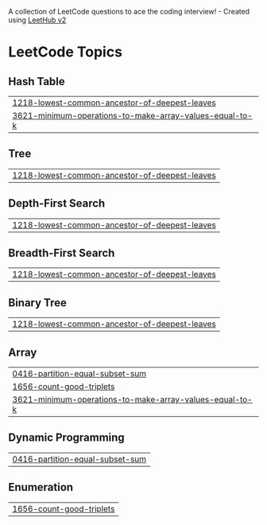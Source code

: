 A collection of LeetCode questions to ace the coding interview! - Created using [LeetHub v2](https://github.com/arunbhardwaj/LeetHub-2.0)
<!---LeetCode Topics Start-->
# LeetCode Topics
## Hash Table
|  |
| ------- |
| [1218-lowest-common-ancestor-of-deepest-leaves](https://github.com/slbin-park/LeetCode/tree/master/1218-lowest-common-ancestor-of-deepest-leaves) |
| [3621-minimum-operations-to-make-array-values-equal-to-k](https://github.com/slbin-park/LeetCode/tree/master/3621-minimum-operations-to-make-array-values-equal-to-k) |
## Tree
|  |
| ------- |
| [1218-lowest-common-ancestor-of-deepest-leaves](https://github.com/slbin-park/LeetCode/tree/master/1218-lowest-common-ancestor-of-deepest-leaves) |
## Depth-First Search
|  |
| ------- |
| [1218-lowest-common-ancestor-of-deepest-leaves](https://github.com/slbin-park/LeetCode/tree/master/1218-lowest-common-ancestor-of-deepest-leaves) |
## Breadth-First Search
|  |
| ------- |
| [1218-lowest-common-ancestor-of-deepest-leaves](https://github.com/slbin-park/LeetCode/tree/master/1218-lowest-common-ancestor-of-deepest-leaves) |
## Binary Tree
|  |
| ------- |
| [1218-lowest-common-ancestor-of-deepest-leaves](https://github.com/slbin-park/LeetCode/tree/master/1218-lowest-common-ancestor-of-deepest-leaves) |
## Array
|  |
| ------- |
| [0416-partition-equal-subset-sum](https://github.com/slbin-park/LeetCode/tree/master/0416-partition-equal-subset-sum) |
| [1656-count-good-triplets](https://github.com/slbin-park/LeetCode/tree/master/1656-count-good-triplets) |
| [3621-minimum-operations-to-make-array-values-equal-to-k](https://github.com/slbin-park/LeetCode/tree/master/3621-minimum-operations-to-make-array-values-equal-to-k) |
## Dynamic Programming
|  |
| ------- |
| [0416-partition-equal-subset-sum](https://github.com/slbin-park/LeetCode/tree/master/0416-partition-equal-subset-sum) |
## Enumeration
|  |
| ------- |
| [1656-count-good-triplets](https://github.com/slbin-park/LeetCode/tree/master/1656-count-good-triplets) |
<!---LeetCode Topics End-->